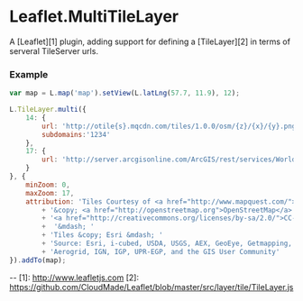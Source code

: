 Leaflet.MultiTileLayer
==

A [Leaflet][1] plugin, adding support for defining a [TileLayer][2] in terms of serveral TileServer urls.

### Example
```javascript
var map = L.map('map').setView(L.latLng(57.7, 11.9), 12);

L.TileLayer.multi({
	14: {
		url: 'http://otile{s}.mqcdn.com/tiles/1.0.0/osm/{z}/{x}/{y}.png',
		subdomains:'1234'
	},
	17: {
		url: 'http://server.arcgisonline.com/ArcGIS/rest/services/World_Imagery/MapServer/tile/{z}/{y}/{x}'
	}
}, {
	minZoom: 0,
	maxZoom: 17,
	attribution: 'Tiles Courtesy of <a href="http://www.mapquest.com/">MapQuest</a> &mdash; '
		+ '&copy; <a href="http://openstreetmap.org">OpenStreetMap</a> contributors, '
		+ '<a href="http://creativecommons.org/licenses/by-sa/2.0/">CC-BY-SA</a>'
		+  '&mdash; '
		+ 'Tiles &copy; Esri &mdash; '
		+ 'Source: Esri, i-cubed, USDA, USGS, AEX, GeoEye, Getmapping, '
		+ 'Aerogrid, IGN, IGP, UPR-EGP, and the GIS User Community'
}).addTo(map);
```

--
[1]: http://www.leafletjs.com
[2]: https://github.com/CloudMade/Leaflet/blob/master/src/layer/tile/TileLayer.js
